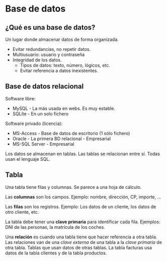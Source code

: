 Base de datos
=============

## ¿Qué es una base de datos?

Un lugar donde almacenar datos de forma organizada.

  - Evitar redundancias, no repetir datos.
  - Multiusuario: usuario y contraseña
  - Integridad de los datos.
      - Tipos de datos: texto, número, lógicos, etc.
      - Evitar referencia a datos inexistentes.

## Base de datos relacional

Software libre:
  - MySQL - La más usada en webs. Es muy estable.
  - SQLite - En un solo fichero

Software privado (licencia):
  - MS-Access - Base de datos de escritorio (1 sólo fichero)
  - Oracle - La primera BD relacional - Empresarial
  - MS-SQL Server - Empresarial

Los datos se almacenan en tablas. Las tablas se relacionan entre sí. Todas usan el lenguaje SQL.

## Tabla

Una tabla tiene filas y columnas. Se parece a una hoja de cálculo.

Las **columnas** son los campos. Ejemplo: nombre, dirección, CP, importe, ...

Las **filas** son los registros. Ejemplo: Los datos de un cliente, los datos de otro cliente, etc.

La tabla debe tener una **clave primaria** para identificar cada fila. Ejemplos: DNI de las personas, la matrícula de los coches.

Una **relación** es cuando una tabla tiene que hacer referencia a otra tabla. Las relaciones van de una *clave externa* de una tabla a la *clave primaria* de otra tabla. Tablas que usan datos de otras tablas. La tabla facturas usa datos de la tabla clientes y de la tabla productos.
